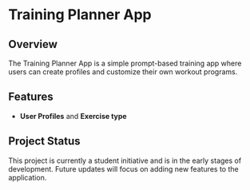 # Training Planner App

## Overview
The Training Planner App is a simple prompt-based training app where users can create profiles and customize their own workout programs. 


## Features

- **User Profiles** and  **Exercise type**

## Project Status
This project is currently a student initiative and is in the early stages of development. 
Future updates will focus on adding new features to the application. 
